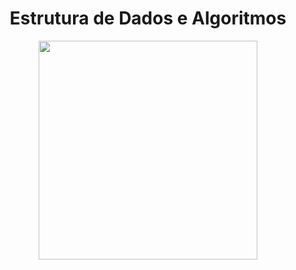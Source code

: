 <div align="center">
  <h1>Estrutura de Dados e Algoritmos</h1>
<div>

<div align="center">
  <div>
    <img src="https://64.media.tumblr.com/8f1a71e78f50476592c4c5d1e12b9f84/dbc57ad3a28232b1-78/s1280x1920/249ed47cca0713968624a42aead7e7befa5546f0.jpg" width="350px" align="center">
  </div>
</div>
